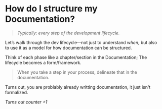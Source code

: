 # How do I structure my Documentation?

> *Typically: every step of the development lifecycle.*

Let’s walk through the dev lifecycle—not just to understand *when*, but also to use it as a model for how documentation can be structured.

Think of each phase like a chapter/section in the Documentation; The lifecycle becomes a form/framework.  

> When you take a step in your process, delineate that in the documentation. 

Turns out, you are problably already writting documentation, it just isn't formalized. 

*Turns out counter +1*
